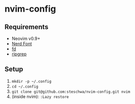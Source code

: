 # nvim-config

## Requirements

-   Neovim v0.9+
-   [Nerd Font](https://github.com/ryanoasis/nerd-fonts)
-   [fd](https://github.com/sharkdp/fd)
-   [ripgrep](https://github.com/BurntSushi/ripgrep)

## Setup

1. `mkdir -p ~/.config`
2. `cd ~/.config`
3. `git clone git@github.com:steschwa/nvim-config.git nvim`
4. (inside nvim): `:Lazy restore`
